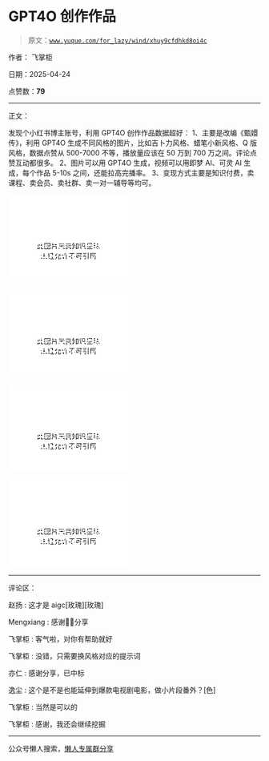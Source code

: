 # GPT4O 创作作品

> 原文：[`www.yuque.com/for_lazy/wind/xhuy9cfdhkd8oi4c`](https://www.yuque.com/for_lazy/wind/xhuy9cfdhkd8oi4c)

作者： 飞掌柜

日期：2025-04-24

点赞数：**79**

* * *

正文：

发现个小红书博主账号，利用 GPT4O 创作作品数据超好：
1、主要是改编《甄嬛传》，利用 GPT4O 生成不同风格的图片，比如吉卜力风格、蜡笔小新风格、Q 版风格，数据点赞从 500-7000 不等，播放量应该在 50 万到 700 万之间。评论点赞互动都很多。
2、图片可以用 GPT4O 生成，视频可以用即梦 AI、可灵 AI 生成，每个作品 5-10s 之间，还能拉高完播率。
3、变现方式主要是知识付费，卖课程、卖会员、卖社群、卖一对一辅导等均可。

![](img/ee6961bb28d65b3d487ef67ceb45c8ec.png "None")

![](img/cb29260517db5f87265350dbaebca945.png "None")

![](img/151be3a4e28b47d4b320de4ba3b80609.png "None")

![](img/c62af6c191f0806ba73e8019c5a68593.png "None")

* * *

评论区：

赵扬 : 这才是 aigc[玫瑰][玫瑰]

Mengxiang : 感谢🙏🏻分享

飞掌柜 : 客气啦，对你有帮助就好

飞掌柜 : 没错，只需要换风格对应的提示词

亦仁 : 感谢分享，已中标

逸尘 : 这个是不是也能延伸到爆款电视剧电影，做小片段番外？[色]

飞掌柜 : 当然是可以的

飞掌柜 : 感谢，我还会继续挖掘

* * *

公众号懒人搜索，[懒人专属群分享](https://lazybook.fun/#/blog/group)